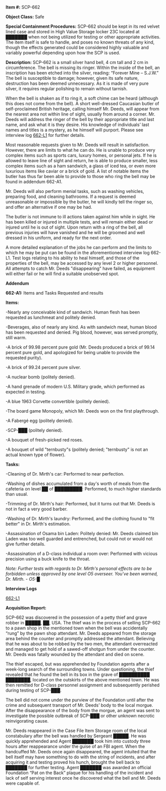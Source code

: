 **Item #:** SCP-662

**Object Class:** Safe

**Special Containment Procedures:** SCP-662 should be kept in its red velvet lined case and stored in High Value Storage locker 23C located at ███████ when not being utilized for testing or other appropriate activities. The item itself is safe to handle, and poses no known threats of any kind, though the effects generated could be considered highly valuable and variably powerful depending upon how the SCP is used.

**Description:** SCP-662 is a small silver hand bell, 4 cm tall and 2 cm in circumference. The bell is missing its ringer. Within the inside of the bell, an inscription has been etched into the silver, reading: “Forever Mine – S.J.W.” The bell is susceptible to damage; however, given its safe nature, destruction has been deemed unnecessary. As it is made of very pure silver, it requires regular polishing to remain without tarnish.

When the bell is shaken as if to ring it, a soft chime can be heard (although this does not come from the bell). A short well-dressed Caucasian butler of self-proclaimed British heritage, calling himself Mr. Deeds, will appear from the nearest area not within line of sight, usually from around a corner. Mr. Deeds will address the ringer of the bell by their appropriate title and last name, and ask what it is they desire. His knowledge of individuals’ last names and titles is a mystery, as he himself will purport. Please see interview log [662-L1](/662-l1) for further details.

Most reasonable requests given to Mr. Deeds will result in satisfaction. However, there are limits to what he can do. He is unable to produce very complex items such as sports cars, luxury homes, or personal jets. If he is allowed to leave line of sight and return, he is able to produce smaller, less complex items such as a ham sandwich, a glass of iced tea, or even more luxurious items like caviar or a brick of gold. A list of notable items the butler has thus far been able to provide to those who ring the bell may be found in addendum 662-A1.

Mr. Deeds will also perform menial tasks, such as washing vehicles, preparing food, and cleaning bathrooms. If a request is deemed unreasonable or impossible by the butler, he will kindly tell the ringer so, and offer an alternative if one may be had.

The butler is not immune to ill actions taken against him while in sight. He has been killed or injured in multiple tests, and will remain either dead or injured until he is out of sight. Upon return with a ring of the bell, all previous injuries will have vanished and he will be groomed and well dressed in his uniform, and ready for the next order.

A more detailed explanation of the jobs he can perform and the limits to which he may be put can be found in the aforementioned interview log 662-L1. Test logs relating to his ability to heal himself, and those of the properties of the bell, may be accessed by any level 2 or higher personnel. All attempts to catch Mr. Deeds "disappearing" have failed, as equipment will either fail or he will find a suitable unobserved spot.

**Addendum**

**662-A1:** Items and Tasks Requested and results

**Items:**

\-Nearly any conceivable kind of sandwich. Human flesh has been requested as lunchmeat and politely denied.

\-Beverages, also of nearly any kind. As with sandwich meat, human blood has been requested and denied. Pig blood, however, was served promptly, still warm.

\-A brick of 99.98 percent pure gold (Mr. Deeds produced a brick of 99.14 percent pure gold, and apologized for being unable to provide the requested purity).

\-A brick of 99.24 percent pure silver.

\-A nuclear bomb (politely denied).

\-A hand grenade of modern U.S. Military grade, which performed as expected in testing.

\-A blue 1963 Corvette convertible (politely denied).

\-The board game Monopoly, which Mr. Deeds won on the first playthrough.

\-A Fabergé egg (politely denied).

\-SCP-███ (politely denied).

\-A bouquet of fresh-picked red roses.

\-A bouquet of wild "ternbusty"s (politely denied; "ternbusty" is not an actual known type of flower).

**Tasks:**

\-Cleaning of Dr. Mirth's car: Performed to near perfection.

\-Washing of dishes accumulated from a day's worth of meals from the cafeteria on level ██ of █████████: Performed, to much higher standards than usual.

\-Trimming of Dr. Mirth's hair: Performed, but it turns out that Mr. Deeds is not in fact a very good barber.

\-Washing of Dr. Mirth's laundry: Performed, and the clothing found to "fit better" in Dr. Mirth's estimation.

\-Assassination of Osama bin Laden: Politely denied: Mr. Deeds claimed bin Laden was too well guarded and entrenched, but could not or would not give further details.

\-Assassination of a D-class individual a room over: Performed with vicious precision using a buck knife to the throat.

_Note: Further tests with regards to Dr. Mirth's personal effects are to be forbidden unless approved by one level O5 overseer. You've been warned, Dr. Mirth. - O5-█_

**Interview Logs**

[662-L1](/662-l1)

**Acquisition Report:**

SCP-662 was discovered in the possession of a petty thief and grave robber in █████, ██, USA. The thief was in the process of selling SCP-662 to a pawn shop in the mentioned town when the bell was accidentally “rung” by the pawn shop attendant. Mr. Deeds appeared from the storage area behind the counter and promptly addressed the attendant. Believing that he was about to be robbed by the two men, the attendant overreacted and managed to get hold of a sawed-off shotgun from under the counter. Mr. Deeds was fatally wounded by the attendant and died on scene.

The thief escaped, but was apprehended by Foundation agents after a week-long search of the surrounding towns. Under questioning, the thief revealed that he found the bell in its box in the grave of ██████████ ████████, located on the outskirts of the above mentioned town. He was then remitted for D-class personnel assignment and subsequently perished during testing of SCP-███.

The bell did not come under the purview of the Foundation until after the crime and subsequent transport of Mr. Deeds’ body to the local morgue. After the disappearance of the body from the morgue, an agent was sent to investigate the possible outbreak of SCP-███ or other unknown necrotic reinvigorating cause.

Mr. Deeds reappeared in the Case File Item Storage room of the local constabulary after the bell was handled by Sergeant █████. He was quickly apprehended and Agent ███████ took him into custody three hours after reappearance under the guise of an FBI agent. When the handcuffed Mr. Deeds once again disappeared, the agent intuited that the bell itself may have something to do with the string of incidents, and after acquiring it and testing proved his hunch, brought the bell back to ███████ for further testing. Agent ███████ was awarded an official Foundation “Pat on the Back” plaque for his handling of the incident and lack of self serving interest once he discovered what the bell and Mr. Deeds were capable of.